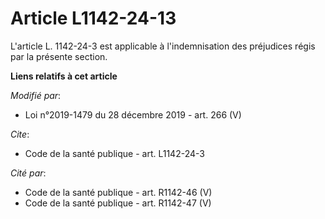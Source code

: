 # Article L1142-24-13

L'article L. 1142-24-3 est applicable à l'indemnisation des préjudices régis par la présente section.

**Liens relatifs à cet article**

_Modifié par_:

  - Loi n°2019-1479 du 28 décembre 2019 - art. 266 (V)

_Cite_:

  - Code de la santé publique - art. L1142-24-3

_Cité par_:

  - Code de la santé publique - art. R1142-46 (V)
  - Code de la santé publique - art. R1142-47 (V)
